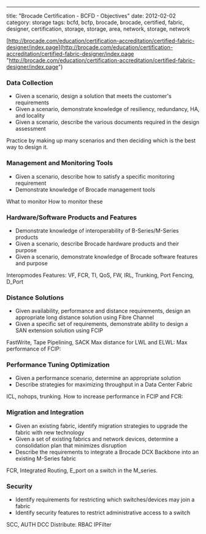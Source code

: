 ---
title: "Brocade Certification - BCFD - Objectives"
date: 2012-02-02
category: storage
tags: bcfd, bcfp, brocade, brocade, certified, fabric, designer, certification, storage, storage, area, network, storage, network

[http://brocade.com/education/certification-accreditation/certified-fabric-designer/index.page](http://brocade.com/education/certification-accreditation/certified-fabric-designer/index.page "http://brocade.com/education/certification-accreditation/certified-fabric-designer/index.page")

### Data Collection

- Given a scenario, design a solution that meets the customer's requirements
- Given a scenario, demonstrate knowledge of resiliency, redundancy, HA, and locality
- Given a scenario, describe the various documents required in the design assessment

Practice by making up many scenarios and then deciding which is the best way to design it.

### Management and Monitoring Tools

- Given a scenario, describe how to satisfy a specific monitoring requirement
- Demonstrate knowledge of Brocade management tools

What to monitor How to monitor these

### Hardware/Software Products and Features

- Demonstrate knowledge of interoperability of B-Series/M-Series products
- Given a scenario, describe Brocade hardware products and their purpose
- Given a scenario, demonstrate knowledge of Brocade software features and purpose

Interopmodes Features: VF, FCR, TI, QoS, FW, IRL, Trunking, Port Fencing, D\_Port

### Distance Solutions

- Given availability, performance and distance requirements, design an appropriate long distance solution using Fibre Channel
- Given a specific set of requirements, demonstrate ability to design a SAN extension solution using FCIP

FastWrite, Tape Pipelining, SACK Max distance for LWL and ELWL: Max performance of FCIP:

### Performance Tuning Optimization

- Given a performance scenario, determine an appropriate solution
- Describe strategies for maximizing throughput in a Data Center Fabric

ICL, nohops, trunking. How to increase performance in FCIP and FCR:

### Migration and Integration

- Given an existing fabric, identify migration strategies to upgrade the fabric with new technology
- Given a set of existing fabrics and network devices, determine a consolidation plan that minimizes disruption
- Describe the requirements to integrate a Brocade DCX Backbone into an existing M-Series fabric

FCR, Integrated Routing, E\_port on a switch in the M\_series.

### Security

- Identify requirements for restricting which switches/devices may join a fabric
- Identify security features to restrict administrative access to a switch

SCC, AUTH DCC Distribute: RBAC IPFilter
